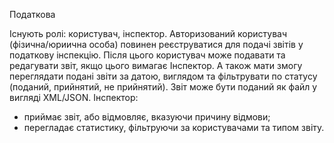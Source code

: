 Податкова

Існують ролі: користувач, інспектор.
Авторизований користувач (фізична/юриична особа) повинен реєструватися для подачі звітів у податкову інспекцію. Після цього користувач може подавати та редагувати звіт, якщо цього вимагає Інспектор. А також мати змогу переглядати подані звіти за датою, виглядом та фільтрувати по статусу (поданий, прийнятий, не прийнятий). Звіт може бути поданий як файл у вигляді XML/JSON.
Інспектор:
- приймає звіт, або відмовляє, вказуючи причину відмови;
- перегладає статистику, фільтруючи за користувачами та типом звіту.

